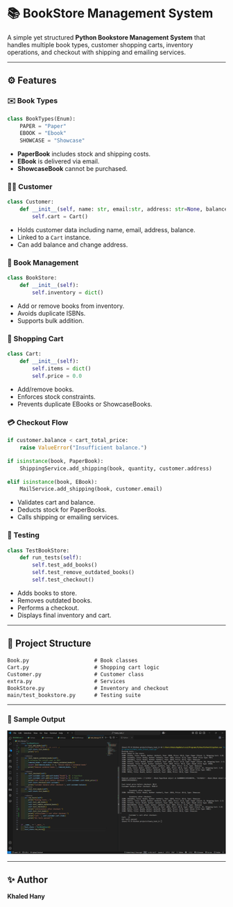 # 📚 BookStore Management System

A simple yet structured **Python Bookstore Management System** that handles multiple book types, customer shopping carts, inventory operations, and checkout with shipping and emailing services.

---

## ⚙️ Features

### ✉️ Book Types

```python
class BookTypes(Enum):
    PAPER = "Paper"
    EBOOK = "Ebook"
    SHOWCASE = "Showcase"
```

- **PaperBook** includes stock and shipping costs.
- **EBook** is delivered via email.
- **ShowcaseBook** cannot be purchased.

### 👨‍🏠 Customer

```python
class Customer:
    def __init__(self, name: str, email:str, address: str=None, balance: float=0.0):
        self.cart = Cart()
```

- Holds customer data including name, email, address, balance.
- Linked to a `Cart` instance.
- Can add balance and change address.

### 📆 Book Management

```python
class BookStore:
    def __init__(self):
        self.inventory = dict()
```

- Add or remove books from inventory.
- Avoids duplicate ISBNs.
- Supports bulk addition.

### 🛒 Shopping Cart

```python
class Cart:
    def __init__(self):
        self.items = dict()
        self.price = 0.0
```

- Add/remove books.
- Enforces stock constraints.
- Prevents duplicate EBooks or ShowcaseBooks.

### 💳 Checkout Flow

```python
if customer.balance < cart_total_price:
    raise ValueError("Insufficient balance.")
```

```python
if isinstance(book, PaperBook):
    ShippingService.add_shipping(book, quantity, customer.address)
```

```python
elif isinstance(book, EBook):
    MailService.add_shipping(book, customer.email)
```

- Validates cart and balance.
- Deducts stock for PaperBooks.
- Calls shipping or emailing services.


### 🔧 Testing

```python
class TestBookStore:
    def run_tests(self):
        self.test_add_books()
        self.test_remove_outdated_books()
        self.test_checkout()
```

- Adds books to store.
- Removes outdated books.
- Performs a checkout.
- Displays final inventory and cart.

---

## 📁 Project Structure

```
Book.py                     # Book classes
Cart.py                     # Shopping cart logic
Customer.py                 # Customer class
extra.py                    # Services
BookStore.py                # Inventory and checkout
main/test_bookstore.py      # Testing suite
```

---

### 📸 Sample Output

![Output screenshot](screenshots/test_output.png)

---

## ✨ Author

**Khaled Hany**
